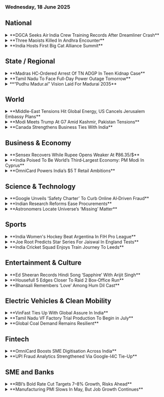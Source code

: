 ### Wednesday, 18 June 2025

## National
<details>
<summary>**DGCA Seeks Air India Crew Training Records After Dreamliner Crash**</summary>
India’s aviation regulator has demanded detailed training logs and simulator hours after the crash of flight AI671 on 12 June.  
• DGCA has asked for data within 48 hours and ordered safety audits across all carriers.  
• As many as 184 DNA matches have been confirmed of victims.  
(Source: NDTV, Economic Times)
</details>

<details>
<summary>**Three Maoists Killed In Andhra Encounter**</summary>
Security forces eliminated three Maoist cadres in Alluri Sitarama Raju district during an anti-insurgency operation.  
(Source: Hindustan Times, Economic Times)
</details>

<details>
<summary>**India Hosts First Big Cat Alliance Summit**</summary>
Delegates from nine countries convened in Delhi to discuss global big-cat protection, highlighting collaborative wildlife conservation efforts.  
(Source: PIB, The Hindu)
</details>

## State / Regional
<details>
<summary>**Madras HC‑Ordered Arrest Of TN ADGP In Teen Kidnap Case**</summary>
A court directed the arrest of Additional DGP H.M. Jayaram over accusations of aiding a minor’s abduction. Supreme Court to hear the matter today.  
(Source: ABP Live, Indian Express)
</details>

<details>
<summary>**Tamil Nadu To Face Full-Day Power Outage Tomorrow**</summary>
The Tamil Nadu Electricity Board scheduled maintenance-related outages across several districts including Chennai, Coimbatore, Theni, and Erode.  
(Source: News18 Tamil)
</details>

<details>
<summary>**“Pudhu Madur.ai” Vision Laid For Madurai 2035**</summary>
CII unveiled urban development plans combining heritage preservation with a climate-resilient satellite township.  
(Source: The Hindu)
</details>

## World
<details>
<summary>**Middle-East Tensions Hit Global Energy, US Cancels Jerusalem Embassy Plans**</summary>
Rising Israel–Iran tensions prompted the US to halt embassy relocation to Jerusalem. Crude oil surged above $78/barrel.  
(Source: Al Jazeera, Reuters)
</details>

<details>
<summary>**Modi Meets Trump At G7 Amid Kashmir, Pakistan Tensions**</summary>
PM Modi reaffirmed India’s stance of not seeking third-party mediation on ceasefire with Pakistan.  
(Source: Times of India, Reuters)
</details>

<details>
<summary>**Canada Strengthens Business Ties With India**</summary>
Officials met to discuss deeper trade cooperation and Indian investment in Canada.  
(Source: Canadian Press)
</details>

## Business & Economy
<details>
<summary>**Sensex Recovers While Rupee Opens Weaker At ₹86.35/$**</summary>
The Sensex climbed back over 100 pts; Nifty hovered just below 24,850 as crude and geopolitical cues drove trades.  
(Source: Economic Times, Moneycontrol)
</details>

<details>
<summary>**India Poised To Be World’s Third‑Largest Economy: PM Modi In Cyprus**</summary>
PM Modi stated that India aims to secure the world’s number‑3 GDP slot through business-friendly reforms.  
(Source: PIB, ET Now)
</details>

<details>
<summary>**OmniCard Powers India’s $5 T Retail Ambitions**</summary>
Start-up OmniCard’s fintech platform is driving digital transformation for India’s retail SMEs.  
(Source: Business Line)
</details>

## Science & Technology
<details>
<summary>**Google Unveils ‘Safety Charter’ To Curb Online AI‑Driven Fraud**</summary>
Google India introduced a fraud-prevention initiative including collaboration with I4C against scam texts, deepfakes, and UPI threats.  
(Source: TechCrunch, The Hindu Business Line)
</details>

<details>
<summary>**Indian Research Reforms Ease Procurements**</summary>
Finance Ministry relaxed procurement rules for science labs—raising purchase limits and allowing overseas sourcing.  
(Source: LiveMint)
</details>

<details>
<summary>**Astronomers Locate Universe’s ‘Missing’ Matter**</summary>
Indian astronomers helped detect warm-hot intergalactic medium—the 'missing baryons'.  
(Source: Nature, ISRO)
</details>

## Sports
<details>
<summary>**India Women's Hockey Beat Argentina In FIH Pro League**</summary>
Lalremsiami and Salima Tete starred as India secured a narrow victory.  
(Source: FIH, Scroll)
</details>

<details>
<summary>**Joe Root Predicts Star Series For Jaiswal In England Tests**</summary>
Root expects Indian batsman Yashasvi Jaiswal to perform strongly in the upcoming Test series.  
(Source: ESPN, Cricbuzz)
</details>

<details>
<summary>**India Cricket Squad Enjoys Train Journey To Leeds**</summary>
Players shared nostalgic moments en route to Leeds for the Test match.  
(Source: BCCI)
</details>

## Entertainment & Culture
<details>
<summary>**Ed Sheeran Records Hindi Song ‘Sapphire’ With Arijit Singh**</summary>
Sheeran collaborates with Arijit Singh and Shah Rukh Khan in a multilingual project.  
(Source: India Today, Rolling Stone India)
</details>

<details>
<summary>**Housefull 5 Edges Closer To Raid 2 Box‑Office Run**</summary>
Akshay Kumar’s comedy inches near ₹170 crore mark.  
(Source: BoxOfficeIndia)
</details>

<details>
<summary>**Bhansali Remembers ‘Love’ Among Hum Dil Cast**</summary>
Director reflects on the chemistry and legacy of his 1999 classic.  
(Source: Film Companion)
</details>

## Electric Vehicles & Clean Mobility
<details>
<summary>**VinFast Ties Up With Global Assure In India**</summary>
VinFast signed after-sales partnership for EV rollout with mobile charging and roadside support.  
(Source: HT Auto)
</details>

<details>
<summary>**Tamil Nadu VF Factory Trial Production To Begin in July**</summary>
The Thoothukudi facility will manufacture VF6 and VF7 SUVs.  
(Source: Business Standard)
</details>

<details>
<summary>**Global Coal Demand Remains Resilient**</summary>
India and China continue coal use despite climate push, impacting EV transition efforts.  
(Source: IEA, Reuters)
</details>

## Fintech
<details>
<summary>**OmniCard Boosts SME Digitisation Across India**</summary>
The fintech firm enables MSMEs to adopt digital workflows through embedded finance tools.  
(Source: Business Today)
</details>

<details>
<summary>**UPI Fraud Analytics Strengthened Via Google-I4C Tie-Up**</summary>
Aimed at blocking scam payments and real-time fraud alerting.  
(Source: Times of India, Google Blog)
</details>

## SME and Banks
<details>
<summary>**RBI’s Bold Rate Cut Targets 7–8% Growth, Risks Ahead**</summary>
Following a 50bps rate cut, RBI prioritises growth, but analysts warn of volatility.  
(Source: Reuters)
</details>

<details>
<summary>**Manufacturing PMI Slows In May, But Job Growth Continues**</summary>
India’s PMI dipped slightly to 57.6, but job creation remains robust.  
(Source: Reuters)
</details>